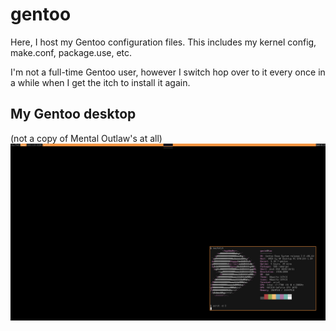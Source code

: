 # gentoo
Here, I host my Gentoo configuration files. This includes my kernel config, make.conf, package.use, etc.

I'm not a full-time Gentoo user, however I switch hop over to it every once in a while when I get the itch to install it again.

## My Gentoo desktop
(not a copy of Mental Outlaw's at all)
![Gentoo](https://github.com/tuxfanboy/gentoo/blob/main/gentoo.png)
